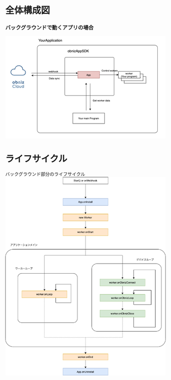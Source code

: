 
# 全体構成図

### バックグラウンドで動くアプリの場合
![](./images/description.png)


# ライフサイクル

バックグラウンド部分のライフサイクル
![](./images/lifecycle.png)

